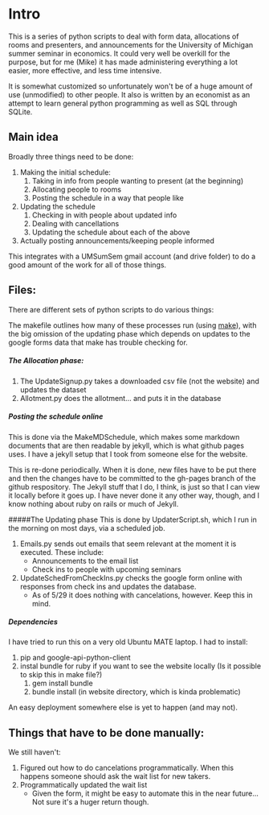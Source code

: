 # Intro

This is a series of python scripts to deal with form data, allocations of rooms and presenters, and announcements for the University of Michigan summer seminar in economics. It could very well be overkill for the purpose, but for me (Mike) it has made administering everything a lot easier, more effective, and less time intensive. 

It is somewhat customized so unfortunately won't be of a huge amount of use (unmodified) to other people. It also is written by an economist as an attempt to learn general python programming as well as SQL through SQLite. 

## Main idea

Broadly three things need to be done:

1. Making the initial schedule: 
   1. Taking in info from people wanting to present (at the beginning)
   2. Allocating people to rooms
   3. Posting the schedule in a way that people like
2. Updating the schedule
   1. Checking in with people about updated info
   2. Dealing with cancellations 
   3. Updating the schedule about each of the above 
3. Actually posting announcements/keeping people informed

This integrates with a UMSumSem gmail account (and drive folder) to do a good amount of the work for all of those things. 


## Files:

There are different sets of python scripts to do various things:

The makefile outlines how many of these processes run (using [make](http://swcarpentry.github.io/make-novice/)), with the big omission of the updating phase which depends on updates to the google forms data that make has trouble checking for. 

##### The Allocation phase:

1. The UpdateSignup.py takes a downloaded csv file (not the website) and updates the dataset
2. Allotment.py does the allotment... and puts it in the database

##### Posting the schedule online

This is done via the MakeMDSchedule, which makes some markdown documents that are then readable by jekyll, which is what github pages uses. I have a jekyll setup that I took from someone else for the website. 

This is re-done periodically. When it is done, new files have to be put there and then the changes have to be committed to the gh-pages branch of the github respository. The Jekyll stuff that I do, I think, is just so that I can view it locally before it goes up. I have never done it any other way, though, and I know nothing about ruby on rails or much of Jekyll. 

#####The Updating phase 
This is done by UpdaterScript.sh, which I run in the morning on most days, via a scheduled job.

1. Emails.py sends out emails that seem relevant at the moment it is executed. These include:
   - Announcements to the email list
   - Check ins to people with upcoming seminars
2. UpdateSchedFromCheckIns.py checks the google form online with responses from check ins and updates the database. 
   - As of 5/29 it does nothing with cancelations, however. Keep this in mind.

##### Dependencies

I have tried to run this on a very old Ubuntu MATE laptop. I had to install: 

1. pip and google-api-python-client
2. instal bundle for ruby if you want to see the website locally (Is it possible to skip this in make file?)
   1. gem install bundle 
   2. bundle install (in website directory, which is kinda problematic)

An easy deployment somewhere else is yet to happen (and may not). 

## Things that have to be done manually:

We still haven't:

1. Figured out how to do cancelations programmatically. When this happens someone should ask the wait list for new takers.
2. Programmatically updated the wait list 
   - Given the form, it might be easy to automate this in the near future... Not sure it's a huger return though. 

